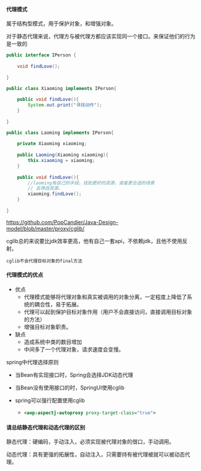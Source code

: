 #### 代理模式

属于结构型模式，用于保护对象，和增强对象。

对于静态代理来说，代理方与被代理方都应该实现同一个接口。来保证他们的行为是一致的

```java
public interface IPerson {
   
    void findLove();
    
}

public class Xiaoming implements IPerson{
    
    public void findLove(){
        System.out.print("寻找动作");
    }
    
}

public class Laoming implements IPerson{
    
    private Xiaoming xiaoming;
    
    public Laoming(Xiaoming xiaoming){
        this.xiaoming = xiaoming;
    }
    
    public void findLove(){
        //laoming有自己的手段，找到更好的资源，或者更合适的场景
        // 去筛选资源。
        xiaoming.findLove();
    }
    
}

```

https://github.com/PopCandier/Java-Design-model/blob/master/proxy/cglib/

cglib总的来说要比jdk效率更高，他有自己一套api，不依赖jdk，且他不使用反射。

`cglib不会代理目标对象的final方法`

#### 代理模式的优点

* 优点
  * 代理模式能够将代理对象和真实被调用的对象分离，一定程度上降低了系统的耦合性，易于拓展。
  * 代理可以起到保护目标对象作用（用户不会直接访问，直接调用目标对象的方法）
  * 增强目标对象职责。
* 缺点
  * 造成系统中类的数目增加
  * 中间多了一个代理对象，请求速度会变慢。

spring中代理选择原则

* 当Bean有实现接口时，Spring会选择JDK动态代理

* 当Bean没有使用接口的时，SpringUI使用cglib

* spring可以强行配置使用cglib

  * ```xml
    <aop:aspectj-autoproxy proxy-target-class="true">
    ```

    

#### 请总结静态代理和动态代理的区别

静态代理：硬编码，手动注入，必须实现被代理对象的借口，手动调用。

动态代理：具有更强的拓展性，自动注入，只需要持有被代理被就可以被动态代理。
